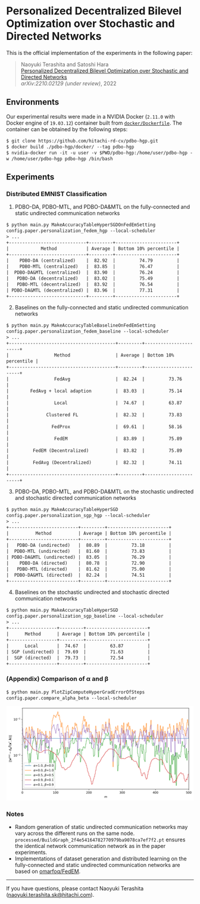 # Personalized Decentralized Bilevel Optimization over Stochastic and Directed Networks

This is the official implementation of the experiments in the following paper:

> Naoyuki Terashita and Satoshi Hara  
> [Personalized Decentralized Bilevel Optimization over Stochastic and Directed Networks](https://arxiv.org/abs/2210.02129)  
> *arXiv:2210.02129 (under review)*, 2022

## Environments

Our experimental results were made in a NVIDIA Docker (`2.11.0` with Docker engine of `19.03.12`) container built
from [`docker/Dockerfile`](./docker/Dockerfile).
The container can be obtained by the following steps:

~~~
$ git clone https://github.com/hitachi-rd-cv/pdbo-hgp.git
$ docker build ./pdbo-hgp/docker/ --tag pdbo-hgp
$ nvidia-docker run -it -u user -v $PWD/pdbo-hgp:/home/user/pdbo-hgp -w /home/user/pdbo-hgp pdbo-hgp /bin/bash
~~~

## Experiments

### Distributed EMNIST Classification

1. PDBO-DA, PDBO-MTL, and PDBO-DA&MTL on the fully-connected and static undirected communication networks

~~~
$ python main.py MakeAccuracyTableHyperSGDOnFedEmSetting config.paper.personalization_fedem_hgp --local-scheduler
> ...
+-----------------------------+---------+-----------------------+
|            Method           | Average | Bottom 10% percentile |
+-----------------------------+---------+-----------------------+
|    PDBO-DA (centralized)    |  82.92  |         74.79         |
|    PDBO-MTL (centralized)   |  83.85  |         76.47         |
|  PDBO-DA&MTL (centralized)  |  83.90  |         76.24         |
|   PDBO-DA (decentralized)   |  83.02  |         75.49         |
|   PDBO-MTL (decentralized)  |  83.92  |         76.54         |
| PDBO-DA&MTL (decentralized) |  83.96  |         77.31         |
+-----------------------------+---------+-----------------------+
~~~

2. Baselines on the fully-connected and static undirected communication networks

~~~
$ python main.py MakeAccuracyTableBaselineOnFedEmSetting config.paper.personalization_fedem_baseline --local-scheduler
> ...
+----------------------------------------+---------+-----------------------+
|                 Method                 | Average | Bottom 10% percentile |
+----------------------------------------+---------+-----------------------+
|                 FedAvg                 |  82.24  |         73.76         |
|        FedAvg + local adaption         |  83.03  |         75.14         |
|                 Local                  |  74.67  |         63.87         |
|              Clustered FL              |  82.32  |         73.83         |
|                FedProx                 |  69.61  |         58.16         |
|                 FedEM                  |  83.89  |         75.89         |
|         FedEM (Decentralized)          |  83.82  |         75.89         |
|         FedAvg (Decentralized)         |  82.32  |         74.11         |
+----------------------------------------+---------+-----------------------+
~~~

3. PDBO-DA, PDBO-MTL, and PDBO-DA&MTL on the stochastic undirected and stochastic directed communication networks

~~~
$ python main.py MakeAccuracyTableHyperSGD config.paper.personalization_sgp_hgp --local-scheduler
> ...
+--------------------------+---------+-----------------------+
|          Method          | Average | Bottom 10% percentile |
+--------------------------+---------+-----------------------+
|   PDBO-DA (undirected)   |  80.89  |         73.18         |
|  PDBO-MTL (undirected)   |  81.60  |         73.83         |
| PDBO-DA&MTL (undirected) |  83.05  |         76.29         |
|    PDBO-DA (directed)    |  80.78  |         72.90         |
|   PDBO-MTL (directed)    |  81.62  |         75.00         |
|  PDBO-DA&MTL (directed)  |  82.24  |         74.51         |
+--------------------------+---------+-----------------------+
~~~

4. Baselines on the stochastic undirected and stochastic directed communication networks

~~~
$ python main.py MakeAccuracyTableHyperSGD config.paper.personalization_sgp_baseline --local-scheduler
> ...
+------------------+---------+-----------------------+
|      Method      | Average | Bottom 10% percentile |
+------------------+---------+-----------------------+
|      Local       |  74.67  |         63.87         |
| SGP (undirected) |  79.69  |         71.63         |
|  SGP (directed)  |  79.73  |         72.54         |
+------------------+---------+-----------------------+
~~~

### (Appendix) Comparison of α and β

~~~
$ python main.py PlotZipComputeHyperGradErrorOfSteps config.paper.compare_alpha_beta --local-scheduler
~~~

![vr_error.png](./vr_error.png)

### Notes
- Random generation of static undirected communication networks may vary across the different runs on the same node.
  `processed/BuildGraph_2f4e54164782770979ba9078ca7ef7f2.pt` ensures the identical network communication network as in
  the
  paper experiments.
- Implementations of dataset generation and distributed learning on the fully-connected and static undirected
  communication networks are based on [omarfoq/FedEM](https://github.com/omarfoq/FedEM).

---
If you have questions, please contact Naoyuki
Terashita ([naoyuki.terashita.sk@hitachi.com](mailto:naoyuki.terashita.sk@hitachi.com)).
